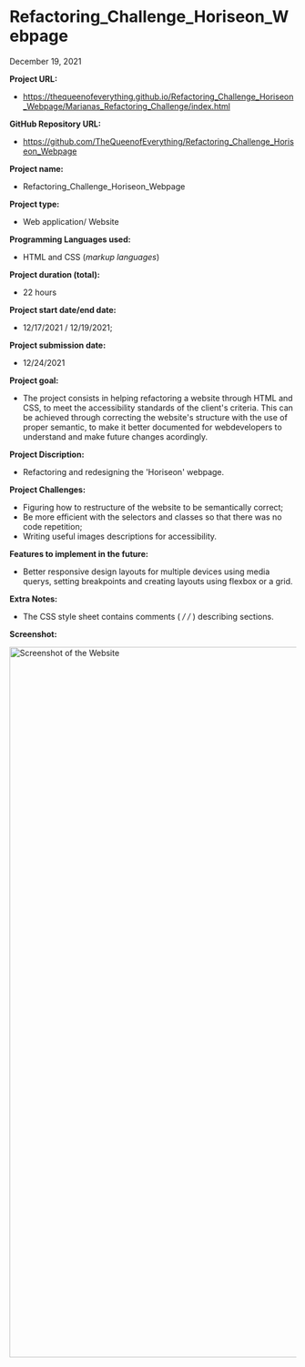# Refactoring_Challenge_Horiseon_Webpage

December 19,  2021

**Project URL:** 
- https://thequeenofeverything.github.io/Refactoring_Challenge_Horiseon_Webpage/Marianas_Refactoring_Challenge/index.html


**GitHub Repository URL:** 
- https://github.com/TheQueenofEverything/Refactoring_Challenge_Horiseon_Webpage


**Project name:** 
- Refactoring_Challenge_Horiseon_Webpage


**Project type:** 
- Web application/ Website


**Programming Languages used:** 
- HTML and CSS (*markup languages*)


**Project duration (total):** 
- 22 hours


**Project start date/end date:** 
- 12/17/2021 / 12/19/2021;


**Project submission date:** 
- 12/24/2021


**Project goal:** 
- The project consists in helping refactoring a website through HTML and CSS, to meet the accessibility standards of the client's criteria. This can be achieved through correcting the website's structure with the use of proper semantic, to make it better documented for webdevelopers to understand and make future changes acordingly.



**Project Discription:**
- Refactoring and redesigning the 'Horiseon' webpage. 


**Project Challenges:**
- Figuring how to restructure of the website to be semantically correct;
- Be more efficient with the selectors and classes so that there was no code repetition; 
- Writing useful images descriptions for accessibility.


**Features to implement in the future:**
- Better responsive design layouts for multiple devices using media querys, setting breakpoints and creating layouts using flexbox or a grid. 



**Extra Notes:**
- The CSS style sheet contains comments ( */ /* ) describing sections.





**Screenshot:**

<img width="1249" alt="Screenshot of the Website" src="https://user-images.githubusercontent.com/65464431/147425197-959bf46a-26cc-4d3f-be8d-1dab990eac9f.png">
